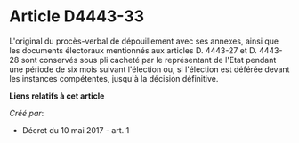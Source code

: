 # Article D4443-33

L'original du procès-verbal de dépouillement avec ses annexes, ainsi que les documents électoraux mentionnés aux articles D.
4443-27 et D. 4443-28 sont conservés sous pli cacheté par le représentant de l'Etat pendant une période de six mois suivant
l'élection ou, si l'élection est déférée devant les instances compétentes, jusqu'à la décision définitive.

**Liens relatifs à cet article**

_Créé par_:

  - Décret du 10 mai 2017 - art. 1
